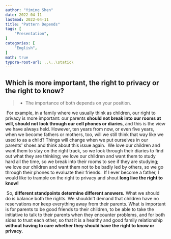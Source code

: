 ```yaml
---
author: "Yiming Shen"
date: 2022-04-11
lastmod: 2022-04-11
title: "Pattern Depends"
tags: [
    "Presentation",
]
categories: [
    "English",
]
math: true
typora-root-url: ..\..\static\
---
```


## Which is more important, the right to privacy or the right to know? 

> - The importance of both depends on your position.

​	For example, in a family where we usually think as children, our right to privacy is more important: our parents **should not break into our rooms at will, should not look through our cell phones or diaries**, and this is the view we have always held. However, ten years from now, or even five years, when we become fathers or mothers, too, will we still think that way like we used to as a child? Things will change when we put ourselves in our parents' shoes and think about this issue again.
​	We love our children and want them to stay on the right track, so we look through their diaries to find out what they are thinking; we love our children and want them to study hard all the time, so we break into their rooms to see if they are studying; we love our children and want them not to be badly led by others, so we go through their phones to evaluate their friends.
​	If I ever become a father, I would like to trample on the right to privacy and shout **long live the right to know!** 

​	So, **different standpoints determine different answers.** What we should do is balance both the rights. We shouldn't demand that children have no reservations nor keep everything away from their parents. What is important is for parents to be good friends to their children, to be able to take the initiative to talk to their parents when they encounter problems, and for both sides to trust each other, so that it is a healthy and good family relationship **without having to care whether they should have the right to know or privacy.**
